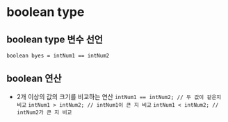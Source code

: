 # boolean type

## boolean type 변수 선언
```boolean byes = intNum1 == intNum2```

## boolean 연산
* 2개 이상의 값의 크기를 비교하는 연산
```intNum1 == intNum2; // 두 값이 같은지 비교```
```intNum1 > intNum2; // intNum1이 큰 지 비교```
```intNum1 < intNum2; // intNum2가 큰 지 비교```
